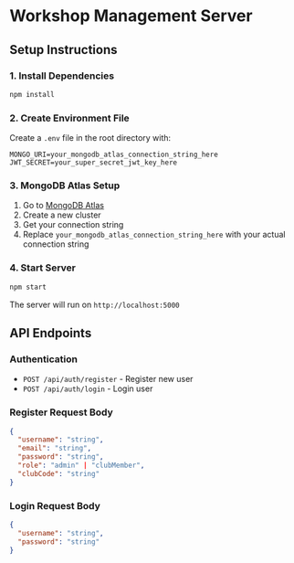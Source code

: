 # Workshop Management Server

## Setup Instructions

### 1. Install Dependencies
```bash
npm install
```

### 2. Create Environment File
Create a `.env` file in the root directory with:
```
MONGO_URI=your_mongodb_atlas_connection_string_here
JWT_SECRET=your_super_secret_jwt_key_here
```

### 3. MongoDB Atlas Setup
1. Go to [MongoDB Atlas](https://cloud.mongodb.com/)
2. Create a new cluster
3. Get your connection string
4. Replace `your_mongodb_atlas_connection_string_here` with your actual connection string

### 4. Start Server
```bash
npm start
```

The server will run on `http://localhost:5000`

## API Endpoints

### Authentication
- `POST /api/auth/register` - Register new user
- `POST /api/auth/login` - Login user

### Register Request Body
```json
{
  "username": "string",
  "email": "string",
  "password": "string",
  "role": "admin" | "clubMember",
  "clubCode": "string"
}
```

### Login Request Body
```json
{
  "username": "string",
  "password": "string"
}
``` 